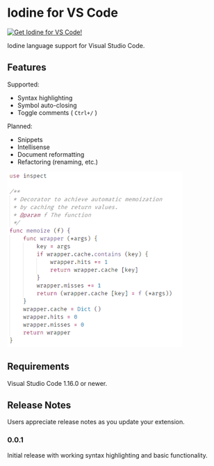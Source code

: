 # Iodine for VS Code

[![Get Iodine for VS Code!](https://vsmarketplacebadge.apphb.com/version-short/splittydev.iodine-vscode.svg)](https://marketplace.visualstudio.com/items?itemName=splittydev.iodine-vscode)

Iodine language support for Visual Studio Code.

## Features

Supported:
- Syntax highlighting
- Symbol auto-closing
- Toggle comments ( `Ctrl+/` )

Planned:
- Snippets
- Intellisense
- Document reformatting
- Refactoring (renaming, etc.)

![Iodine Syntax](images/syntax.png)

## Requirements

Visual Studio Code 1.16.0 or newer.

## Release Notes

Users appreciate release notes as you update your extension.

### 0.0.1

Initial release with working syntax highlighting and basic functionality.